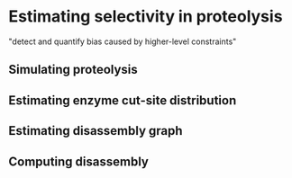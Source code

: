 # Estimating selectivity in proteolysis

"detect and quantify bias caused by higher-level constraints"


## Simulating proteolysis


## Estimating enzyme cut-site distribution


## Estimating disassembly graph


## Computing disassembly